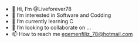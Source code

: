 - 👋 Hi, I’m @Liveforever78
- 👀 I’m interested in Software and Codding
- 🌱 I’m currently learning C
- 💞️ I’m looking to collaborate on ...
- 📫 How to reach me egemenfiliz_78@hotmail.com

<!---
Liveforever78/Liveforever78 is a ✨ special ✨ repository because its `README.md` (this file) appears on your GitHub profile.
You can click the Preview link to take a look at your changes.
--->
